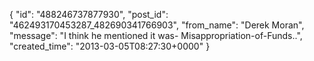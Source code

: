  {
   "id": "488246737877930",
   "post_id": "462493170453287_482690341766903",
   "from_name": "Derek Moran",
   "message": "I think he mentioned it was- Misappropriation-of-Funds..",
   "created_time": "2013-03-05T08:27:30+0000"
 }
